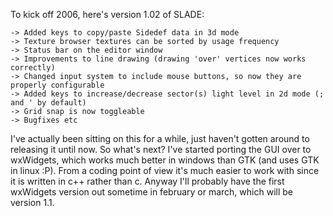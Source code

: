 To kick off 2006, here's version 1.02 of SLADE:

    -> Added keys to copy/paste Sidedef data in 3d mode
    -> Texture browser textures can be sorted by usage frequency
    -> Status bar on the editor window
    -> Improvements to line drawing (drawing 'over' vertices now works correctly)
    -> Changed input system to include mouse buttons, so now they are properly configurable
    -> Added keys to increase/decrease sector(s) light level in 2d mode (; and ' by default)
    -> Grid snap is now toggleable
    -> Bugfixes etc

I've actually been sitting on this for a while, just haven't gotten around to releasing it until now. So what's next? I've started porting the GUI over to wxWidgets, which works much better in windows than GTK (and uses GTK in linux :P). From a coding point of view it's much easier to work with since it is written in c++ rather than c. Anyway I'll probably have the first wxWidgets version out sometime in february or march, which will be version 1.1.